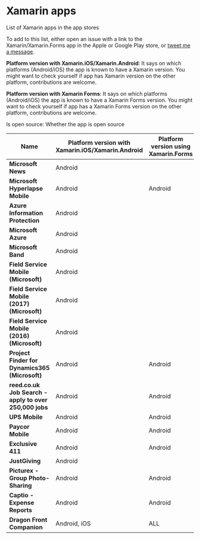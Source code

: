 # Xamarin apps

List of Xamarin apps in the app stores

To add to this list, either open an issue with a link to the Xamarin/Xamarin.Forms app in the Apple or Google Play store, or [tweet me a message](https://twitter.com/nitescua).

**Platform version with Xamarin.iOS/Xamarin.Android**: It says on which platforms (Android/iOS) the app is known to have a Xamarin version. You might want to check yourself if app has Xamarin version on the other platform, contributions are welcome.

**Platform version with Xamarin Forms**: It says on which platforms (Android/iOS) the app is known to have a Xamarin Forms version. You might want to check yourself if app has a Xamarin Forms version on the other platform, contributions are welcome. 

Is open source: Whether the app is open source

| Name | Platform version with Xamarin.iOS/Xamarin.Android | Platform version using Xamarin.Forms | Is open source? | 
|------|--------|-----------|-------|
| **Microsoft News**     |   Android |     |    |
| **Microsoft Hyperlapse Mobile**  |   Android  |   Android  |     |
| **Azure Information Protection** | Android |   |     |
| **Microsoft Azure** | Android |   |    |
| **Microsoft Band**| Android |  |   |
| **Field Service Mobile (Microsoft)** | Android |   |    |
| **Field Service Mobile (2017) (Microsoft)** | Android |  |   |
| **Field Service Mobile (2016) (Microsoft)** | Android |  |   |
| **Project Finder for Dynamics365 (Microsoft)** | Android | Android|  |
| **reed.co.uk Job Search - apply to over 250,000 jobs** | Android | Android |  |
| **UPS Mobile** | Android | Android|  |
| **Paycor Mobile** | Android | Android |   |    |
| **Exclusive 411**  |   Android  |  Android   |     |
| **JustGiving** | Android |  |  |
| **Picturex - Group Photo-Sharing** | Android | Android |  |
| **Captio - Expense Reports** | Android | Android |  |
| **Dragon Front Companion**     |   Android, iOS  |  ALL   |  YES | YES |

